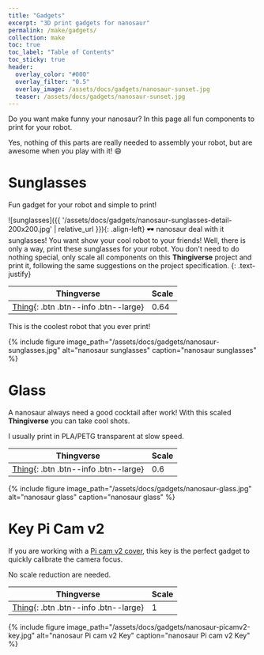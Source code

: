 ```yaml
---
title: "Gadgets"
excerpt: "3D print gadgets for nanosaur"
permalink: /make/gadgets/
collection: make
toc: true
toc_label: "Table of Contents"
toc_sticky: true
header:
  overlay_color: "#000"
  overlay_filter: "0.5"
  overlay_image: /assets/docs/gadgets/nanosaur-sunset.jpg
  teaser: /assets/docs/gadgets/nanosaur-sunset.jpg
---
```


Do you want make funny your nanosaur? In this page all fun components to print for your robot.

Yes, nothing of this parts are really needed to assembly your robot, but are awesome when you play with it! :smile:

# Sunglasses

Fun gadget for your robot and simple to print!

![sunglasses]({{ '/assets/docs/gadgets/nanosaur-sunglasses-detail-200x200.jpg' | relative_url }}){: .align-left} 🕶️ nanosaur deal with it sunglasses! You want show your cool robot to your friends! Well, there is only a way, print these sunglasses for your robot. You don't need to do nothing special, only scale all components on this **Thingiverse** project and print it, following the same suggestions on the project specification.
{: .text-justify}

| Thingverse | Scale |
|------------|-------|
| [Thing](https://www.thingiverse.com/thing:2319951){: .btn .btn--info .btn--large} | 0.64 |

This is the coolest robot that you ever print!

{% include figure image_path="/assets/docs/gadgets/nanosaur-sunglasses.jpg" alt="nanosaur sunglasses" caption="nanosaur sunglasses" %}

# Glass

A nanosaur always need a good cocktail after work! With this scaled **Thingiverse** you can take cool shots.

I usually print in PLA/PETG transparent at slow speed.

| Thingverse | Scale |
|------------|-------|
| [Thing](https://www.thingiverse.com/thing:471971){: .btn .btn--info .btn--large} | 0.6 |

{% include figure image_path="/assets/docs/gadgets/nanosaur-glass.jpg" alt="nanosaur glass" caption="nanosaur glass" %}

# Key Pi Cam v2

If you are working with a [Pi cam v2 cover](/optional/cover#camera), this key is the perfect gadget to quickly calibrate the camera focus.

No scale reduction are needed.

| Thingverse | Scale |
|------------|-------|
| [Thing](https://www.thingiverse.com/thing:2974408){: .btn .btn--info .btn--large} | 1 |

{% include figure image_path="/assets/docs/gadgets/nanosaur-picamv2-key.jpg" alt="nanosaur Pi cam v2 Key" caption="nanosaur Pi cam v2 Key" %}

